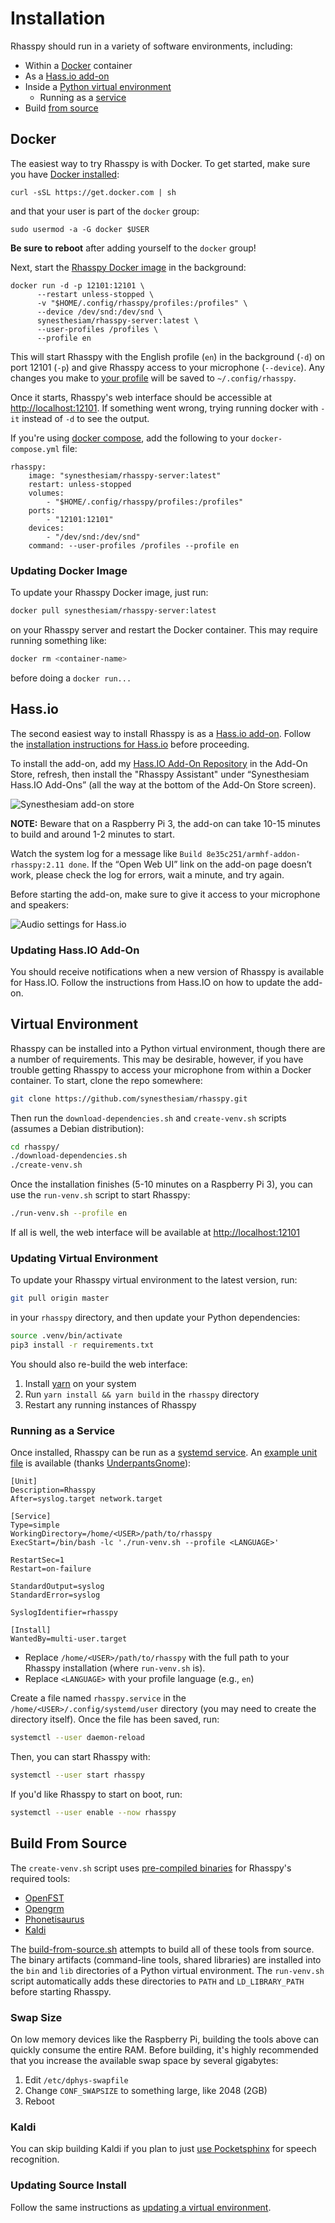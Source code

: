 # Installation

Rhasspy should run in a variety of software environments, including:

* Within a [Docker](#docker) container
* As a [Hass.io add-on](#hassio)
* Inside a [Python virtual environment](#virtual-environment)
    * Running as a [service](#running-as-a-service)
* Build [from source](#build-from-source)

## Docker

The easiest way to try Rhasspy is with Docker. To get started, make sure you have [Docker installed](https://docs.docker.com/install/):

    curl -sSL https://get.docker.com | sh

and that your user is part of the `docker` group:

    sudo usermod -a -G docker $USER

**Be sure to reboot** after adding yourself to the `docker` group!

Next, start the [Rhasspy Docker image](https://hub.docker.com/r/synesthesiam/rhasspy-server) in the background:

    docker run -d -p 12101:12101 \
          --restart unless-stopped \
          -v "$HOME/.config/rhasspy/profiles:/profiles" \
          --device /dev/snd:/dev/snd \
          synesthesiam/rhasspy-server:latest \
          --user-profiles /profiles \
          --profile en

This will start Rhasspy with the English profile (`en`) in the background (`-d`) on port 12101 (`-p`) and give Rhasspy access to your microphone (`--device`). Any changes you make to [your profile](profiles.md) will be saved to `~/.config/rhasspy`.

Once it starts, Rhasspy's web interface should be accessible at [http://localhost:12101](http://localhost:12101). If something went wrong, trying running docker with `-it` instead of `-d` to see the output.

If you're using [docker compose](https://docs.docker.com/compose/), add the following to your `docker-compose.yml` file:

    rhasspy:
        image: "synesthesiam/rhasspy-server:latest"
        restart: unless-stopped
        volumes:
            - "$HOME/.config/rhasspy/profiles:/profiles"
        ports:
            - "12101:12101"
        devices:
            - "/dev/snd:/dev/snd"
        command: --user-profiles /profiles --profile en
        
### Updating Docker Image

To update your Rhasspy Docker image, just run:

```bash
docker pull synesthesiam/rhasspy-server:latest
```
on your Rhasspy server and restart the Docker container. This may require running something like:

```bash
docker rm <container-name>
```

before doing a `docker run...`

## Hass.io

The second easiest way to install Rhasspy is as a [Hass.io add-on](https://www.home-assistant.io/addons/). Follow the [installation instructions for Hass.io](https://www.home-assistant.io/hassio/installation/) before proceeding.

To install the add-on, add my [Hass.IO Add-On Repository](https://github.com/synesthesiam/hassio-addons) in the Add-On Store, refresh, then install the "Rhasspy Assistant" under “Synesthesiam Hass.IO Add-Ons” (all the way at the bottom of the Add-On Store screen).

![Synesthesiam add-on store](img/hass-io-store.png)

**NOTE:** Beware that on a Raspberry Pi 3, the add-on can take 10-15 minutes to build and around 1-2 minutes to start.

Watch the system log for a message like `Build 8e35c251/armhf-addon-rhasspy:2.11 done`. If the “Open Web UI” link on the add-on page doesn’t work, please check the log for errors, wait a minute, and try again.

Before starting the add-on, make sure to give it access to your microphone and speakers:

![Audio settings for Hass.io](img/hass-io-audio.png)

### Updating Hass.IO Add-On

You should receive notifications when a new version of Rhasspy is available for Hass.IO. Follow the instructions from Hass.IO on how to update the add-on.

## Virtual Environment

Rhasspy can be installed into a Python virtual environment, though there are a number of requirements. This may be desirable, however, if you have trouble getting Rhasspy to access your microphone from within a Docker container. To start, clone the repo somewhere:

```bash
git clone https://github.com/synesthesiam/rhasspy.git
```

Then run the `download-dependencies.sh` and `create-venv.sh` scripts (assumes a Debian distribution):

```bash
cd rhasspy/
./download-dependencies.sh
./create-venv.sh
```

Once the installation finishes (5-10 minutes on a Raspberry Pi 3), you can use the `run-venv.sh` script to start Rhasspy:

```bash
./run-venv.sh --profile en
```

If all is well, the web interface will be available at [http://localhost:12101](http://localhost:12101)

### Updating Virtual Environment

To update your Rhasspy virtual environment to the latest version, run:

```bash
git pull origin master
```

in your `rhasspy` directory, and then update your Python dependencies:

```bash
source .venv/bin/activate
pip3 install -r requirements.txt
```

You should also re-build the web interface:

1. Install [yarn](https://yarnpkg.com) on your system
2. Run `yarn install && yarn build` in the `rhasspy` directory
3. Restart any running instances of Rhasspy

### Running as a Service

Once installed, Rhasspy can be run as a [systemd service](https://systemd.io/). An [example unit file](https://github.com/synesthesiam/rhasspy/blob/master/etc/rhasspy.service) is available (thanks [UnderpantsGnome](https://github.com/UnderpantsGnome)):

```
[Unit]
Description=Rhasspy
After=syslog.target network.target

[Service]
Type=simple
WorkingDirectory=/home/<USER>/path/to/rhasspy
ExecStart=/bin/bash -lc './run-venv.sh --profile <LANGUAGE>'

RestartSec=1
Restart=on-failure

StandardOutput=syslog
StandardError=syslog

SyslogIdentifier=rhasspy

[Install]
WantedBy=multi-user.target
```

* Replace `/home/<USER>/path/to/rhasspy` with the full path to your Rhasspy installation (where `run-venv.sh` is).
* Replace `<LANGUAGE>` with your profile language (e.g., `en`)

Create a file named `rhasspy.service` in the `/home/<USER>/.config/systemd/user` directory (you may need to create the directory itself). Once the file has been saved, run:

```bash
systemctl --user daemon-reload
```

Then, you can start Rhasspy with:

```bash
systemctl --user start rhasspy
```

If you'd like Rhasspy to start on boot, run:

```bash
systemctl --user enable --now rhasspy
```

## Build From Source

The `create-venv.sh` script uses [pre-compiled binaries](https://github.com/synesthesiam/rhasspy/releases/tag/v2.0) for Rhasspy's required tools:

* [OpenFST](https://www.openfst.org)
* [Opengrm](http://www.opengrm.org/twiki/bin/view/GRM/NGramLibrary)
* [Phonetisaurus](https://github.com/AdolfVonKleist/Phonetisaurus)
* [Kaldi](https://kaldi-asr.org)

The [build-from-source.sh](https://github.com/synesthesiam/rhasspy/blob/master/build-from-source.sh) attempts to build all of these tools from source. The binary artifacts (command-line tools, shared libraries) are installed into the `bin` and `lib` directories of a Python virtual environment. The `run-venv.sh` script automatically adds these directories to `PATH` and `LD_LIBRARY_PATH` before starting Rhasspy.

### Swap Size

On low memory devices like the Raspberry Pi, building the tools above can quickly consume the entire RAM. Before building, it's highly recommended that you increase the available swap space by several gigabytes:

1. Edit `/etc/dphys-swapfile`
2. Change `CONF_SWAPSIZE` to something large, like 2048 (2GB)
3. Reboot

### Kaldi

You can skip building Kaldi if you plan to just [use Pocketsphinx](speech-to-text.md#pocketsphinx) for speech recognition.

### Updating Source Install

Follow the same instructions as [updating a virtual environment](#updating-virtual-environment).


